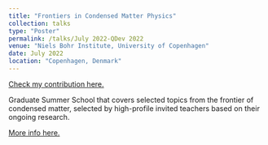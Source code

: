 ```yaml
---
title: "Frontiers in Condensed Matter Physics"
collection: talks
type: "Poster"
permalink: /talks/July 2022-QDev 2022
venue: "Niels Bohr Institute, University of Copenhagen"
date: July 2022
location: "Copenhagen, Denmark"
---
```


[Check my contribution here.](https://carlosp24.github.io/Poster2023_04.pdf/)

Graduate Summer School that covers selected topics from the frontier of condensed matter, selected by high-profile invited teachers based on their ongoing research.

[More info here.](https://qdev.nbi.ku.dk/summerschool/qdevnbia-summer-school-2022/)
